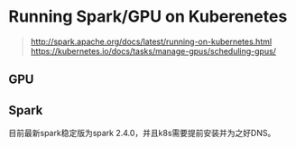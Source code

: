 # Running Spark/GPU on Kuberenetes
>http://spark.apache.org/docs/latest/running-on-kubernetes.html
>https://kubernetes.io/docs/tasks/manage-gpus/scheduling-gpus/

## GPU


## Spark

目前最新spark稳定版为spark 2.4.0，并且k8s需要提前安装并为之好DNS。  
